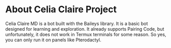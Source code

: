 # About Celia Claire Project
Celia Claire MD is a bot built with the Baileys library. It is a basic bot designed for learning and exploration. It already supports Pairing Code, but unfortunately, it does not work in Termux terminals for some reason. So yes, you can only run it on panels like Pterodactyl.
